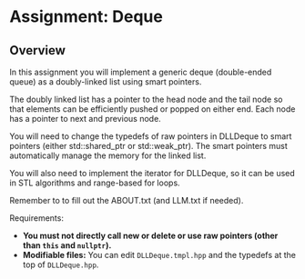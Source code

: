 # Assignment: Deque



## Overview

In this assignment you will implement a generic deque (double-ended queue) as
a doubly-linked list using smart pointers.

The doubly linked list has a pointer to the head node and the tail
node so that elements can be efficiently pushed or popped on either end.
Each node has a pointer to next and previous node.

You will need to change the typedefs of raw pointers in DLLDeque to
smart pointers (either std::shared_ptr or std::weak_ptr). The smart
pointers must automatically manage the memory for the linked list.

You will also need to implement the iterator for DLLDeque, so it
can be used in STL algorithms and range-based for loops.

Remember to to fill out the ABOUT.txt (and LLM.txt if needed).

Requirements:
* **You must not directly call new or delete or use raw pointers (other than `this` and `nullptr`).**
* **Modifiable files:** You can edit `DLLDeque.tmpl.hpp` and the typedefs at the top of `DLLDeque.hpp`.
